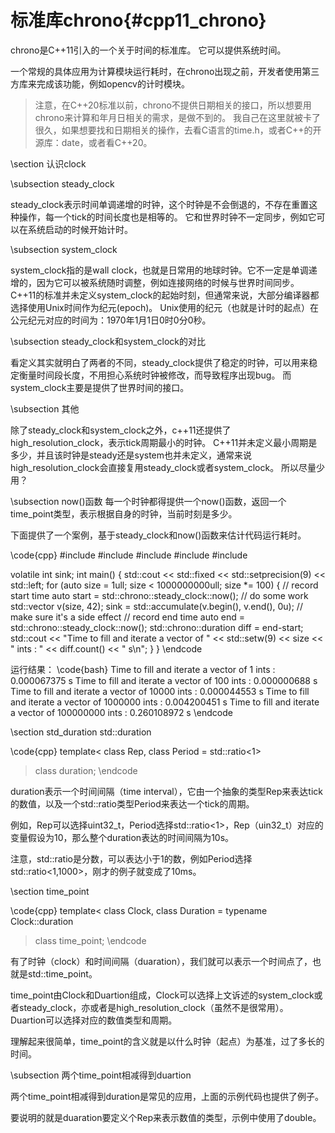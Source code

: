 标准库chrono{#cpp11_chrono}
=========================

chrono是C++11引入的一个关于时间的标准库。
它可以提供系统时间。

一个常规的具体应用为计算模块运行耗时，在chrono出现之前，开发者使用第三方库来完成该功能，例如opencv的计时模块。

> 注意，在C++20标准以前，chrono不提供日期相关的接口，所以想要用chrono来计算和年月日相关的需求，是做不到的。
> 我自己在这里就被卡了很久，如果想要找和日期相关的操作，去看C语言的time.h，或者C++的开源库：date，或者看C++20。


\section 认识clock

\subsection steady_clock

steady_clock表示时间单调递增的时钟，这个时钟是不会倒退的，不存在重置这种操作，每一个tick的时间长度也是相等的。
它和世界时钟不一定同步，例如它可以在系统启动的时候开始计时。

\subsection system_clock

system_clock指的是wall clock，也就是日常用的地球时钟。它不一定是单调递增的，因为它可以被系统随时调整，例如连接网络的时候与世界时间同步。
C++11的标准并未定义system_clock的起始时刻，但通常来说，大部分编译器都选择使用Unix时间作为纪元(epoch)。
Unix使用的纪元（也就是计时的起点）在公元纪元对应的时间为：1970年1月1日0时0分0秒。

\subsection steady_clock和system_clock的对比

看定义其实就明白了两者的不同，steady_clock提供了稳定的时钟，可以用来稳定衡量时间段长度，不用担心系统时钟被修改，而导致程序出现bug。
而system_clock主要是提供了世界时间的接口。

\subsection 其他

除了steady_clock和system_clock之外，c++11还提供了high_resolution_clock，表示tick周期最小的时钟。
C++11并未定义最小周期是多少，并且该时钟是steady还是system也并未定义，通常来说high_resolution_clock会直接复用steady_clock或者system_clock。
所以尽量少用？

\subsection now()函数
每一个时钟都得提供一个now()函数，返回一个time_point类型，表示根据自身的时钟，当前时刻是多少。

下面提供了一个案例，基于steady_clock和now()函数来估计代码运行耗时。

\code{cpp}
#include <iostream>
#include <iomanip>
#include <vector>
#include <numeric>
#include <chrono>
 
volatile int sink;
int main()
{
    std::cout << std::fixed << std::setprecision(9) << std::left;
    for (auto size = 1ull; size < 1000000000ull; size *= 100) {
        // record start time
        auto start = std::chrono::steady_clock::now();
        // do some work
        std::vector<int> v(size, 42);
        sink = std::accumulate(v.begin(), v.end(), 0u); // make sure it's a side effect
        // record end time
        auto end = std::chrono::steady_clock::now();
        std::chrono::duration<double> diff = end-start;
        std::cout << "Time to fill and iterate a vector of " << std::setw(9)
                  << size << " ints : " << diff.count() << " s\n";
    }
}
\endcode

运行结果：
\code{bash}
Time to fill and iterate a vector of 1         ints : 0.000067375 s
Time to fill and iterate a vector of 100       ints : 0.000000688 s
Time to fill and iterate a vector of 10000     ints : 0.000044553 s
Time to fill and iterate a vector of 1000000   ints : 0.004200451 s
Time to fill and iterate a vector of 100000000 ints : 0.260108972 s
\endcode


\section std_duration std::duration

\code{cpp}
template<
    class Rep,
    class Period = std::ratio<1>
> class duration;
\endcode

duration表示一个时间间隔（time interval），它由一个抽象的类型Rep来表达tick的数值，以及一个std::ratio类型Period来表达一个tick的周期。

例如，Rep可以选择uint32_t，Period选择std::ratio<1>，Rep（uin32_t）对应的变量假设为10，那么整个duration表达的时间间隔为10s。

注意，std::ratio是分数，可以表达小于1的数，例如Period选择std::ratio<1,1000>，刚才的例子就变成了10ms。


\section time_point

\code{cpp}
template<
    class Clock,
    class Duration = typename Clock::duration
> class time_point;
\endcode

有了时钟（clock）和时间间隔（duaration），我们就可以表示一个时间点了，也就是std::time_point。

time_point由Clock和Duartion组成，Clock可以选择上文诉述的system_clock或者steady_clock，亦或者是high_resolution_clock（虽然不是很常用）。
Duartion可以选择对应的数值类型和周期。

理解起来很简单，time_point的含义就是以什么时钟（起点）为基准，过了多长的时间。

\subsection 两个time_point相减得到duartion

两个time_point相减得到duration是常见的应用，上面的示例代码也提供了例子。

要说明的就是duaration要定义个Rep来表示数值的类型，示例中使用了double。

